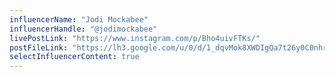 ```yaml
---
influencerName: "Jodi Mockabee"
influencerHandle: "@jodimockabee"
livePostLink: "https://www.instagram.com/p/Bho4uivFTKs/"
postFileLink: "https://lh3.google.com/u/0/d/1_dqvMok8XWDIgQa7t26y0C0nhrAe__uT"
selectInfluencerContent: true
---
```

